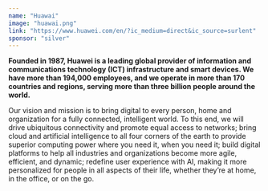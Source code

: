 ```yaml
---
name: "Huawai"
image: "huawai.png"
link: "https://www.huawei.com/en/?ic_medium=direct&ic_source=surlent"
sponsor: "silver"
---
```


**Founded in 1987, Huawei is a leading global provider of information and communications technology (ICT) infrastructure and smart devices. We have more than 194,000 employees, and we operate in more than 170 countries and regions, serving more than three billion people around the world.**

Our vision and mission is to bring digital to every person, home and organization for a fully connected, intelligent world. To this end, we will drive ubiquitous connectivity and promote equal access to networks; bring cloud and artificial intelligence to all four corners of the earth to provide superior computing power where you need it, when you need it; build digital platforms to help all industries and organizations become more agile, efficient, and dynamic; redefine user experience with AI, making it more personalized for people in all aspects of their life, whether they’re at home, in the office, or on the go.
